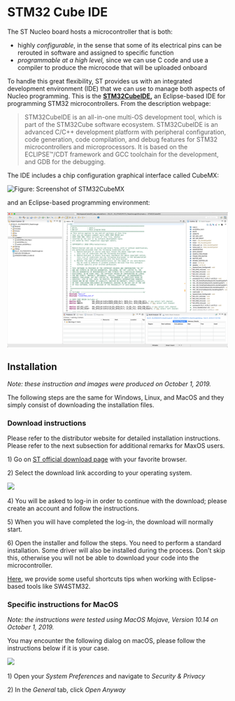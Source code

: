 # STM32 Cube IDE

The ST Nucleo board hosts a microcontroller that is both:

* highly _configurable_, in the sense that some of its electrical pins can be rerouted in software and assigned to specific function
* _programmable at a high level,_ since we can use C code and use a compiler to produce the microcode that will be uploaded onboard

To handle this great flexibility, ST provides us with an integrated development environment \(IDE\) that we can use to manage both aspects of Nucleo programming. This is the [**STM32CubeIDE**](https://www.st.com/en/development-tools/stm32cubeide.html)**,** an Eclipse-based IDE for programming STM32 microcontrollers. From the description webpage:

> STM32CubeIDE is an all-in-one multi-OS development tool, which is part of the STM32Cube software ecosystem. STM32CubeIDE is an advanced C/C++ development platform with peripheral configuration, code generation, code compilation, and debug features for STM32 microcontrollers and microprocessors. It is based on the ECLIPSE™/CDT framework and GCC toolchain for the development, and GDB for the debugging.

The IDE includes a chip configuration graphical interface called CubeMX:

![Figure: Screenshot of STM32CubeMX](../../.gitbook/assets/screenshot-2019-09-25-at-17.51.49-1-1%20%281%29.png)

and an Eclipse-based programming environment:

![Figure: Screenshot of STM32CubeIDE.](../../.gitbook/assets/screenshot-2019-09-25-at-12.18.18-1.png)

## Installation

_Note: these instruction and images were produced on October 1, 2019._

The following steps are the same for Windows, Linux, and MacOS and they simply consist of downloading the installation files.

### Download instructions

Please refer to the distributor website for detailed installation instructions. Please refer to the next subsection for additional remarks for MaxOS users.

1\) Go on [ST official download page](https://www.st.com/en/development-tools/stm32cubeide.html) with your favorite browser.

2\) Select the download link according to your operating system.

![](../../.gitbook/assets/screenshot-2019-09-25-at-12.14.38-2-1.png)

4\) You will be asked to log-in in order to continue with the download; please create an account and follow the instructions.

5\) When you will have completed the log-in, the download will normally start.

6\) Open the installer and follow the steps. You need to perform a standard installation. Some driver will also be installed during the process. Don't skip this, otherwise you will not be able to download your code into the microcontroller.

[Here](tips.md), we provide some useful shortcuts tips when working with Eclipse-based tools like SW4STM32.

### Specific instructions for MacOS

_Note: the instructions were tested using MacOS Mojave, Version 10.14 on October 1, 2019._

You may encounter the following dialog on macOS, please follow the instructions below if it is your case.

![](../../.gitbook/assets/screenshot-2019-09-25-at-17.06.48-1%20%281%29.png)

1\) Open your _System Preferences_ and navigate to _Security & Privacy_

2\) In the _General_ tab, click _Open Anyway_

